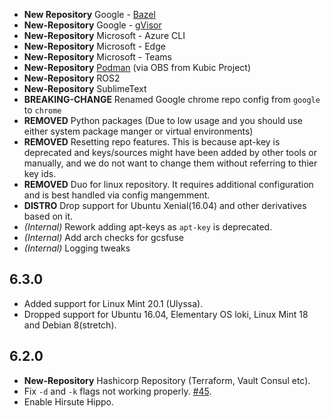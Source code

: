 
<!-- old changelog-->
- **New Repository** Google - [Bazel](https://bazel.build)
- **New-Repository** Google - [gVisor](https://gvisor.dev)
- **New-Repository** Microsoft - Azure CLI
- **New-Repository** Microsoft - Edge
- **New-Repository** Microsoft - Teams
- **New-Repository** [Podman](https://podmain.io) (via OBS from Kubic Project)
- **New-Repository** ROS2
- **New-Repository** SublimeText
- **BREAKING-CHANGE** Renamed Google chrome repo config from `google` to `chrome`
- **REMOVED** Python packages (Due to low usage and you should use either system package manger
or virtual environments)
- **REMOVED** Resetting repo features. This is because apt-key is deprecated
and keys/sources might have been added by other tools or manually, and
we do not want to change them without referring to thier key ids.
- **REMOVED** Duo for linux repository. It requires additional configuration and is best handled via config mangemment.
- **DISTRO** Drop support for Ubuntu Xenial(16.04) and other derivatives based on it.
- _(Internal)_ Rework adding apt-keys as `apt-key` is deprecated.
- _(Internal)_ Add arch checks for gcsfuse
- _(Internal)_ Logging tweaks

## 6.3.0

- Added support for Linux Mint 20.1 (Ulyssa).
- Dropped support for Ubuntu 16.04, Elementary OS loki, Linux Mint 18 and Debian 8(stretch).

## 6.2.0

- **New-Repository** Hashicorp Repository (Terraform, Vault Consul etc).
- Fix `-d` and `-k` flags not working properly. [#45](https://github.com/tprasadtp/ubuntu-post-install/issues/45).
- Enable Hirsute Hippo.
